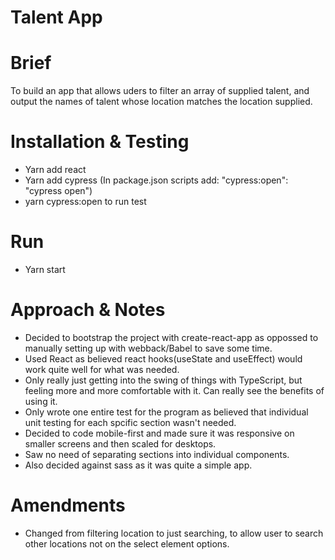 # Talent App

# Brief
To build an app that allows uders to filter an array of supplied talent, and output the names of talent whose location matches the location supplied. 

# Installation & Testing
- Yarn add react
- Yarn add cypress (In package.json scripts add: "cypress:open": "cypress open")
- yarn cypress:open to run test

# Run
- Yarn start

# Approach & Notes
- Decided to bootstrap the project with create-react-app as oppossed to manually setting up with webback/Babel to save some time.
- Used React as believed react hooks(useState and useEffect) would work quite well for what was needed.
- Only really just getting into the swing of things with TypeScript, but feeling more and more comfortable with it. Can really see the benefits of using it.
- Only wrote one entire test for the program as believed that individual unit testing for each spcific section wasn't needed.
- Decided to code mobile-first and made sure it was responsive on smaller screens and then scaled for desktops.
- Saw no need of separating sections into individual components.
- Also decided against sass as it was quite a simple app.

# Amendments
- Changed from filtering location to just searching, to allow user to search other locations not on the select element options.


